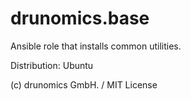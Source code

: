 # drunomics.base
Ansible role that installs common utilities.

Distribution: Ubuntu

(c) drunomics GmbH. /  MIT License
